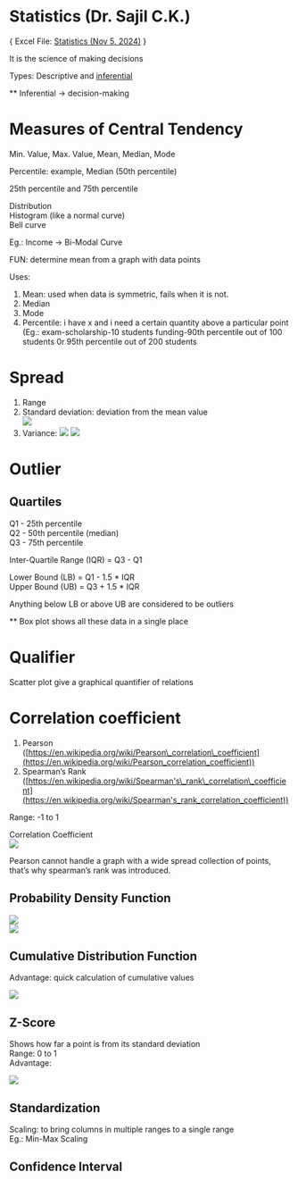 # Statistics (Dr. Sajil C.K.)

{ Excel File: [Statistics (Nov 5, 2024)](https://docs.google.com/spreadsheets/d/10y9dEAGX64yAhNu8k1b7dUxU7YCN-Z-H8NJYuJ8hbxU/edit?usp=sharing) }

It is the science of making decisions

Types: Descriptive and [inferential](https://datatab.net/tutorial/hypothesis)

\*\* Inferential \-\> decision-making

# Measures of Central Tendency

Min. Value, Max. Value, Mean, Median, Mode

Percentile: example, Median (50th percentile)

25th percentile and 75th percentile

Distribution  
Histogram (like a normal curve)  
Bell curve

Eg.: Income \-\> Bi-Modal Curve

FUN: determine mean from a graph with data points

Uses:

1. Mean: used when data is symmetric, fails when it is not.  
2. Median  
3. Mode  
4. Percentile: i have x and i need a certain quantity above a particular point (Eg.: exam-scholarship-10 students funding-90th percentile out of 100 students 0r 95th percentile out of 200 students

# Spread

1. Range  
2. Standard deviation: deviation from the mean value  
   ![](https://brightlinkprep.com/wp-content/uploads/2021/01/stdev.jpg)  
3. Variance:
   ![](https://images.ctfassets.net/pdf29us7flmy/1iW77TDezzJj9eLyPchSvP/b176499e0c3668899a57f671b2a25ba8/resized.png?w=1440&q=100&fm=avif) 
   ![](https://images.ctfassets.net/pdf29us7flmy/4UEXUFiVFUgsNA9fZOOQf2/b9e09d7447df4f0253a145ad853eb883/resized.png?w=1440&q=100&fm=avif)

# Outlier

## Quartiles

Q1 \- 25th percentile  
Q2 \- 50th percentile (median)  
Q3 \- 75th percentile

Inter-Quartile Range (IQR) \= Q3 \- Q1

Lower Bound (LB) \= Q1 \- 1.5 \* IQR  
Upper Bound (UB) \= Q3 \+ 1.5 \* IQR

Anything below LB or above UB are considered to be outliers

\*\* Box plot shows all these data in a single place

# Qualifier

Scatter plot give a graphical quantifier of relations

# Correlation coefficient

1. Pearson ([https://en.wikipedia.org/wiki/Pearson\_correlation\_coefficient](https://en.wikipedia.org/wiki/Pearson_correlation_coefficient))  
2. Spearman’s Rank ([https://en.wikipedia.org/wiki/Spearman's\_rank\_correlation\_coefficient](https://en.wikipedia.org/wiki/Spearman's_rank_correlation_coefficient))

Range: \-1 to 1

Correlation Coefficient  
![](https://sphweb.bumc.bu.edu/otlt/MPH-Modules/PH717-QuantCore/PH717-Module9-Correlation-Regression/Correlation%20Coefficient%20examples.png)

Pearson cannot handle a graph with a wide spread collection of points, that’s why spearman’s rank was introduced.

## Probability Density Function

![](https://sites.nicholas.duke.edu/statsreview/files/2013/06/pdf.jpg)  
![](https://media.geeksforgeeks.org/wp-content/uploads/20230825121154/Probability-Density-Function.png)

## Cumulative Distribution Function

Advantage: quick calculation of cumulative values

![](https://vasishth.github.io/Freq_CogSci/Freq_CogSci_files/figure-html/normdistrn-1.svg)

## Z-Score

Shows how far a point is from its standard deviation  
Range: 0 to 1  
Advantage: 

![](https://datatab.net/assets/tutorial/z/Formula_z-Standardization.png)

## Standardization

Scaling: to bring columns in multiple ranges to a single range  
Eg.: Min-Max Scaling

## Confidence Interval
